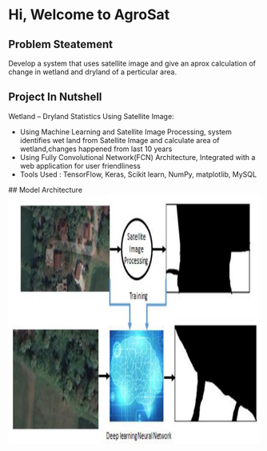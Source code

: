 # Hi, Welcome to AgroSat
## Problem Steatement
Develop a system that uses satellite image and give an aprox calculation of change in wetland and dryland of a perticular area.
## Project In Nutshell
Wetland – Dryland Statistics Using Satellite Image:
<ul>
<li>	
  Using Machine Learning and Satellite Image Processing, system identifies wet land from Satellite Image  and calculate area of wetland,changes happened from last 10 years 
</li>
<li> 
  Using Fully Convolutional Network(FCN) Architecture, Integrated with a web application for user friendliness 
</li>
<li>
  Tools Used : TensorFlow, Keras, Scikit learn, NumPy, matplotlib, MySQL
</li>
</ul>
## Model Architecture 
<img src="Arch.PNG" height="500px">

